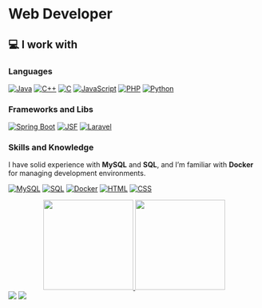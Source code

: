 # Web Developer

## 💻 I work with
  
### Languages
[![Java](https://img.shields.io/badge/Java-ED8B00?style=for-the-badge&logo=openjdk&logoColor=white)](https://github.com/ArthurDetomi?tab=repositories&language=Java)
[![C++](https://img.shields.io/badge/C++-004482?style=for-the-badge&logo=cplusplus&logoColor=white)](https://github.com/ArthurDetomi?tab=repositories&language=C%2B%2B)
[![C](https://img.shields.io/badge/C-7f8b99?style=for-the-badge&logo=c&logoColor=white)](https://github.com/ArthurDetomi?tab=repositories&language=C)
[![JavaScript](https://img.shields.io/badge/JavaScript-f7df1e?style=for-the-badge&logo=javascript&logoColor=black)](https://github.com/ArthurDetomi?tab=repositories&language=JavaScript)
[![PHP](https://img.shields.io/badge/PHP-777BB4?style=for-the-badge&logo=php&logoColor=white)](https://github.com/ArthurDetomi?tab=repositories&language=PHP)
[![Python](https://img.shields.io/badge/Python-3772a3?style=for-the-badge&logo=python&logoColor=ffd040)](https://github.com/ArthurDetomi?tab=repositories&language=Python)

### Frameworks and Libs

[![Spring Boot](https://img.shields.io/badge/Spring%20Boot-6DB33F?style=for-the-badge&logo=springboot&logoColor=white)](https://github.com/ArthurDetomi?tab=repositories&q=Spring%20Boot)
[![JSF](https://img.shields.io/badge/JSF-4C4F56?style=for-the-badge&logo=java&logoColor=white)](https://github.com/ArthurDetomi?tab=repositories&q=JSF)
[![Laravel](https://img.shields.io/badge/Laravel-FF2D20?style=for-the-badge&logo=laravel&logoColor=white)](https://github.com/ArthurDetomi?tab=repositories&q=Laravel)

### Skills and Knowledge

I have solid experience with **MySQL** and **SQL**, and I’m familiar with **Docker** for managing development environments.

[![MySQL](https://img.shields.io/badge/MySQL-4479A1?style=for-the-badge&logo=mysql&logoColor=white)](https://github.com/ArthurDetomi?tab=repositories&q=MySQL)
[![SQL](https://img.shields.io/badge/SQL-006AFF?style=for-the-badge&logo=sqlite&logoColor=white)](https://github.com/ArthurDetomi?tab=repositories&q=SQL)
[![Docker](https://img.shields.io/badge/Docker-2496ED?style=for-the-badge&logo=docker&logoColor=white)](https://github.com/ArthurDetomi?tab=repositories&q=Docker)
[![HTML](https://img.shields.io/badge/HTML-E34F26?style=for-the-badge&logo=html5&logoColor=white)](https://github.com/ArthurDetomi?tab=repositories&language=HTML)
[![CSS](https://img.shields.io/badge/CSS-1572B6?style=for-the-badge&logo=css3&logoColor=white)](https://github.com/ArthurDetomi?tab=repositories&language=CSS)

<div align="center">
  <a href="https://github.com/ArthurDetomi">
  <img height="180em" src="https://github-readme-stats.vercel.app/api?username=ArthurDetomi&show_icons=true&theme=monokai&include_all_commits=true&count_private=true"/>
  <img height="180em" src="https://github-readme-stats.vercel.app/api/top-langs/?username=ArthurDetomi&layout=compact&langs_count=8&theme=monokai"/>
</div>
<div> 
  <a href="https://instagram.com/detomiarthur" target="_blank"><img src="https://img.shields.io/badge/-Instagram-%23E4405F?style=for-the-badge&logo=instagram&logoColor=white" target="_blank"></a>
  <a href="https://www.linkedin.com/in/geraldo-arthur-detomi-0a1a95231/" target="_blank">
    <img src="https://img.shields.io/badge/-LinkedIn-%230077B5?style=for-the-badge&logo=linkedin&logoColor=white" target="_blank">
  </a> 
</div>
